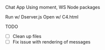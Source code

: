 Chat App
Using moment, WS Node packages

Run w/ Dserver.js 
Open w/ C4.html

TODO 
* [ ] Clean up files
* [ ] Fix issue with rendering of messages
